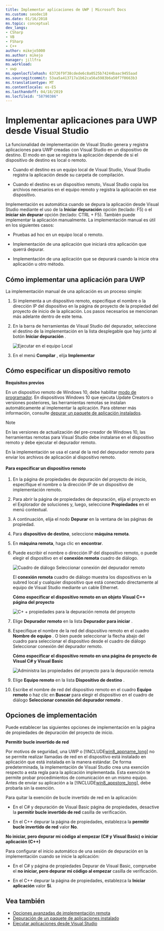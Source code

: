 ```yaml
---
title: Implementar aplicaciones de UWP | Microsoft Docs
ms.custom: seodec18
ms.date: 01/16/2018
ms.topic: conceptual
dev_langs:
- CSharp
- VB
- FSharp
- C++
author: mikejo5000
ms.author: mikejo
manager: jillfra
ms.workload:
- uwp
ms.openlocfilehash: 63726f9f38cdede6c8a0525b74244baac9455aad
ms.sourcegitcommit: 53aa5a413717a1b62ca56a5983b6a50f7f0663b3
ms.translationtype: MT
ms.contentlocale: es-ES
ms.lasthandoff: 04/18/2019
ms.locfileid: "58790386"
---
```

# <a name="deploy-uwp-apps-from-visual-studio"></a>Implementar aplicaciones para UWP desde Visual Studio

La funcionalidad de implementación de Visual Studio genera y registra aplicaciones para UWP creadas con Visual Studio en un dispositivo de destino. El modo en que se registra la aplicación depende de si el dispositivo de destino es local o remoto.

- Cuando el destino es un equipo local de Visual Studio, Visual Studio registra la aplicación desde su carpeta de compilación.

- Cuando el destino es un dispositivo remoto, Visual Studio copia los archivos necesarios en el equipo remoto y registra la aplicación en ese dispositivo.

Implementación es automática cuando se depura la aplicación desde Visual Studio mediante el uso de la **Iniciar depuración** opción (teclado: F5) o el **iniciar sin depurar** opción (teclado: CTRL + F5). También puede implementar la aplicación manualmente. La implementación manual es útil en los siguientes casos:

- Pruebas ad hoc en un equipo local o remoto.

- Implementación de una aplicación que iniciará otra aplicación que querrá depurar.

- Implementación de una aplicación que se depurará cuando la inicie otra aplicación u otro método.

##  <a name="BKMK_How_to_deploy_a_Windows_Store_app"></a> Cómo implementar una aplicación para UWP
 La implementación manual de una aplicación es un proceso simple:

1.  Si implementa a un dispositivo remoto, especifique el nombre o la dirección IP del dispositivo en la página de proyecto de la propiedad del proyecto de inicio de la aplicación. Los pasos necesarios se mencionan más adelante dentro de este tema.

2.  En la barra de herramientas de Visual Studio del depurador, seleccione el destino de la implementación en la lista desplegable que hay junto al botón **Iniciar depuración** .

     ![Ejecutar en el equipo Local](../debugger/media/vsrun_f5_local.png "VSRUN_F5_Local")

3.  En el menú **Compilar** , elija **Implementar**

##  <a name="BKMK_How_to_specify_a_remote_device"></a> Cómo especificar un dispositivo remoto

**Requisitos previos**

En un dispositivo remoto de Windows 10, debe habilitar [modo de programador](/windows/uwp/get-started/enable-your-device-for-development). En dispositivos Windows 10 que ejecuta Update Creators o versiones posteriores, las herramientas remotas se instalan automáticamente al implementar la aplicación. Para obtener más información, consulte [depurar un paquete de aplicación instalados](../debugger/debug-installed-app-package.md).

> [!NOTE]
> En las versiones de actualización del pre-creador de Windows 10, las herramientas remotas para Visual Studio debe instalarse en el dispositivo remoto y debe ejecutar el depurador remoto.

En la implementación se usa el canal de la red del depurador remoto para enviar los archivos de aplicación al dispositivo remoto.

#### <a name="to-specify-a-remote-device"></a>Para especificar un dispositivo remoto

1. En la página de propiedades de depuración del proyecto de inicio, especifique el nombre o la dirección IP de un dispositivo de implementación remoto.

2. Para abrir la página de propiedades de depuración, elija el proyecto en el Explorador de soluciones y, luego, seleccione **Propiedades** en el menú contextual.

3. A continuación, elija el nodo **Depurar** en la ventana de las páginas de propiedad.

4. Para **dispositivo de destino**, seleccione **máquina remota**.

5. En **máquina remota**, haga clic en **encontrar**.

6. Puede escribir el nombre o dirección IP del dispositivo remoto, o puede elegir el dispositivo en el **conexión remota** cuadro de diálogo.

    ![Cuadro de diálogo Seleccionar conexión del depurador remoto](../debugger/media/vsrun_selectremotedebuggerdlg.png "VSRUN_SelectRemoteDebuggerDlg")

    El **conexión remota** cuadro de diálogo muestra los dispositivos en la subred local y cualquier dispositivo que está conectado directamente al equipo de Visual Studio mediante un cable Ethernet.

   **Cómo especificar el dispositivo remoto en un objeto Visual C++ página del proyecto**

   ![C&#43; &#43; propiedades para la depuración remota del proyecto](../debugger/media/vsrun_cpp_projprop_remote.png "VSRUN_CPP_ProjProp_Remote")

7. Elige **Depurador remoto** en la lista **Depurador para iniciar** .

8. Especifique el nombre de la red del dispositivo remoto en el cuadro **Nombre de equipo** . O bien puede seleccionar la flecha abajo del cuadro para seleccionar el dispositivo desde el cuadro de diálogo Seleccionar conexión del depurador remoto.

   **Cómo especificar el dispositivo remoto en una página de proyecto de Visual C# y Visual Basic**

   ![Administra las propiedades del proyecto para la depuración remota](../debugger/media/vsrun_managed_projprop_remote.png "VSRUN_Managed_ProjProp_Remote")

9. Elige **Equipo remoto** en la lista **Dispositivo de destino** .

10. Escribe el nombre de red del dispositivo remoto en el cuadro **Equipo remoto** o haz clic en **Buscar** para elegir el dispositivo en el cuadro de diálogo **Seleccionar conexión del depurador remoto** .

##  <a name="BKMK_Deployment_options"></a> Opciones de implementación

Puede establecer las siguientes opciones de implementación en la página de propiedades de depuración del proyecto de inicio.

**Permitir bucle invertido de red**

Por motivos de seguridad, una UWP o [!INCLUDE[win8_appname_long](../debugger/includes/win8_appname_long_md.md)] no se permite realizar llamadas de red en el dispositivo está instalado en aplicación que está instalada en la manera estándar. De forma predeterminada, la implementación de Visual Studio crea una exención respecto a esta regla para la aplicación implementada. Esta exención te permite probar procedimientos de comunicación en un mismo equipo. Antes de enviar su aplicación a la [!INCLUDE[win8_appstore_long](../debugger/includes/win8_appstore_long_md.md)], debe probarla sin la exención.

Para quitar la exención de bucle invertido de red en la aplicación:

- En el C# y depuración de Visual Basic página de propiedades, desactive la **permitir bucle invertido de red** casilla de verificación.

- En el C++ depurar la página de propiedades, establezca la **permitir bucle invertido de red** valor **No**.

**No iniciar, pero depurar mi código al empezar (C# y Visual Basic) o iniciar aplicación (C++)**

Para configurar el inicio automático de una sesión de depuración en la implementación cuando se inicie la aplicación:

- En el C# y página de propiedades Depurar de Visual Basic, compruebe el **no iniciar, pero depurar mi código al empezar** casilla de verificación.

- En el C++ depurar la página de propiedades, establezca la **Iniciar aplicación** valor **Sí**.

## <a name="see-also"></a>Vea también

- [Opciones avanzadas de implementación remota](/windows/uwp/debug-test-perf/deploying-and-debugging-uwp-apps#advanced-remote-deployment-options)
- [Depuración de un paquete de aplicaciones instalado](../debugger/debug-installed-app-package.md)
- [Ejecutar aplicaciones desde Visual Studio](/visualstudio/debugger/debugging-windows-store-and-windows-universal-apps)
